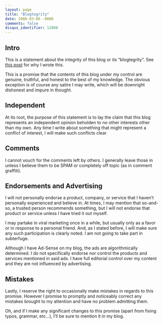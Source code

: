 ```yaml
---
layout: page
title: "Blogtegrity"
date: 2006-03-06 -0800
comments: false
disqus_identifier: 12008
---
```

Intro
-----

This is a statement about the integrity of this blog or its
“blogtegrity”. See [this post](http://haacked.com/archive/2006/03/07/BlogtegrityAgain.aspx)
for why I wrote this.

This is a promise that the contents of this blog under my control are
genuine, truthful, and honest to the best of my knowledge. The obvious
exception is of course any satire I may write, which will be downright
dishonest and impure in thought.

Independent
-----------

At its root, the purpose of this statement is to lay the claim that this
blog represents an independent opinion beholden to no other interests
other than my own. Any time I write about something that might represent
a conflict of interest, I will make such conflicts clear.

Comments
--------

I cannot vouch for the comments left by others. I generally leave those
in unless I believe them to be SPAM or completely off topic (as in
comment graffiti).

Endorsements and Advertising
----------------------------

I will not personally endorse a product, company, or service that I
haven’t personally experienced and believe in. At times, I may mention
that so-and-so, a trusted person recommends something, but I will not
endorse that product or service unless I have tried it out myself.

I may partake in viral marketing once in a while, but usually only as a
favor or in response to a personal friend. And, as I stated before, I
will make sure any such participation is clearly noted. I am not going
to take part in subterfuge.

Although I have Ad-Sense on my blog, the ads are algorithmically
determined. I do not specifically endorse nor control the products and
services mentioned in said ads. I have full editorial control over my
content and they are not influenced by advertising.

Mistakes
--------

Lastly, I reserve the right to occasionally make mistakes in regards to
this promise. However I promise to promptly and noticeably correct any
mistakes brought to my attention and have no problem admitting them.

Oh, and if I make any significant changes to this promise (apart from
fixing typos, grammar, etc...), I’ll be sure to mention it in my blog.

